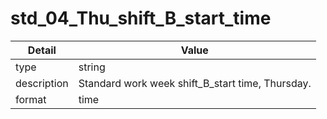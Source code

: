 # std_04_Thu_shift_B_start_time
| Detail | Value |
| ------ | ----- |
| type | string |
| description | Standard work week shift_B_start time, Thursday. |
| format | time |
